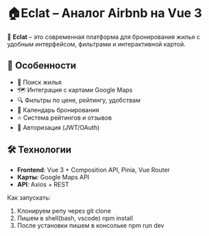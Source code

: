# 🏠Eclat – Аналог Airbnb на Vue 3  

🚀 **Eclat** – это современная платформа для бронирования жилья с удобным интерфейсом, фильтрами и интерактивной картой.  

## 🌟 Особенности  

- 🏡 Поиск жилья 
- 🗺️ Интеграция с картами Google Maps 
- 🔍 Фильтры по цене, рейтингу, удобствам  
- 📅 Календарь бронирования  
- ⭐ Система рейтингов и отзывов  
- 🔐 Авторизация (JWT/OAuth)  

## 🛠 Технологии  

- **Frontend**: Vue 3 + Composition API, Pinia, Vue Router  
- **Карты**: Google Maps API  
- **API**: Axios + REST 

Как запускать:
1. Клонируем репу через git clone 
2. Пишем в shell(bash, vscode) npm install
3. После установки пишем в консольке npm run dev
